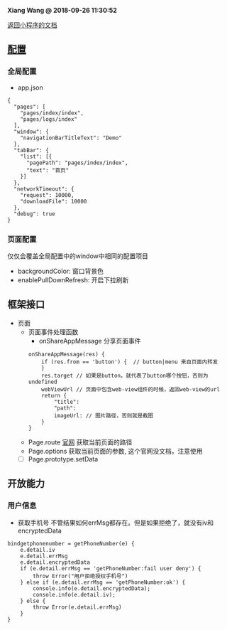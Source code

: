 **Xiang Wang @ 2018-09-26 11:30:52**


[返回小程序的文档](./README.md)

## [配置](https://mp.weixin.qq.com/debug/wxadoc/dev/framework/config.html)
### 全局配置
* app.json
```
{
  "pages": [
    "pages/index/index",
    "pages/logs/index"
  ],
  "window": {
    "navigationBarTitleText": "Demo"
  },
  "tabBar": {
    "list": [{
      "pagePath": "pages/index/index",
      "text": "首页"
    }]
  },
  "networkTimeout": {
    "request": 10000,
    "downloadFile": 10000
  },
  "debug": true
}
```  

### 页面配置
仅仅会覆盖全局配置中的window中相同的配置项目
* backgroundColor: 窗口背景色
* enablePullDownRefresh: 开启下拉刷新

## 框架接口
* 页面
    * 页面事件处理函数
        * onShareAppMessage
        分享页面事件
        ```
        onShareAppMessage(res) {
            if (res.from == 'button') {  // button|menu 来自页面内转发
            }
            res.target // 如果是button，就代表了button哪个按钮，否则为undefined
            webViewUrl // 页面中包含web-view组件的时候，返回web-view的url
            return {
                "title":  
                "path": 
                imageUrl: // 图片路径，否则就是截图
            }
        }
        ````
    * Page.route
    [官网](https://developers.weixin.qq.com/miniprogram/dev/reference/api/Page.html#pageroute)
    获取当前页面的路径
    * Page.options
    获取当前页面的参数, 这个官网没文档，注意使用
    * [ ] Page.prototype.setData

## 开放能力
### 用户信息
* 获取手机号
不管结果如何errMsg都存在。但是如果拒绝了，就没有iv和encryptedData
```
bindgetphonenumber = getPhoneNumber(e) {
    e.detail.iv
    e.detail.errMsg
    e.detail.encryptedData
    if (e.detail.errMsg == 'getPhoneNumber:fail user deny') {
        throw Error("用户拒绝授权手机号")
    } else if (e.detail.errMsg == 'getPhoneNumber:ok') {
        console.info(e.detail.encryptedData);
        console.info(e.detail.iv);
    } else {
        throw Error(e.detail.errMsg)
    }
}
```
